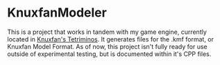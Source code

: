 # KnuxfanModeler
This is a project that works in tandem with my game engine, currently located in [Knuxfan's Tetriminos](https://github.com/knucklesfan/SDLTris). It generates files for the .kmf format, or Knuxfan Model Format. 
As of now, this project isn't fully ready for use outside of experimental testing, but is documented within it's CPP files.
